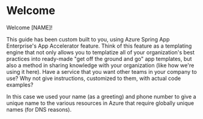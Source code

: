 # Welcome

Welcome [NAME]!

This guide has been custom built to you, using Azure Spring App Enterprise's App Accelerator feature. Think of this feature as a templating engine that not only allows you to templatize all of your organization's best practices into ready-made "get off the ground and go" app templates, but also a method in sharing knowledge with your organization (like how we're using it here). Have a service that you want other teams in your company to use? Why not give instructions, customized to them, with actual code examples?

In this case we used your name (as a greeting) and phone number to give a unique name to the various resources in Azure that require globally unique names (for DNS reasons).

